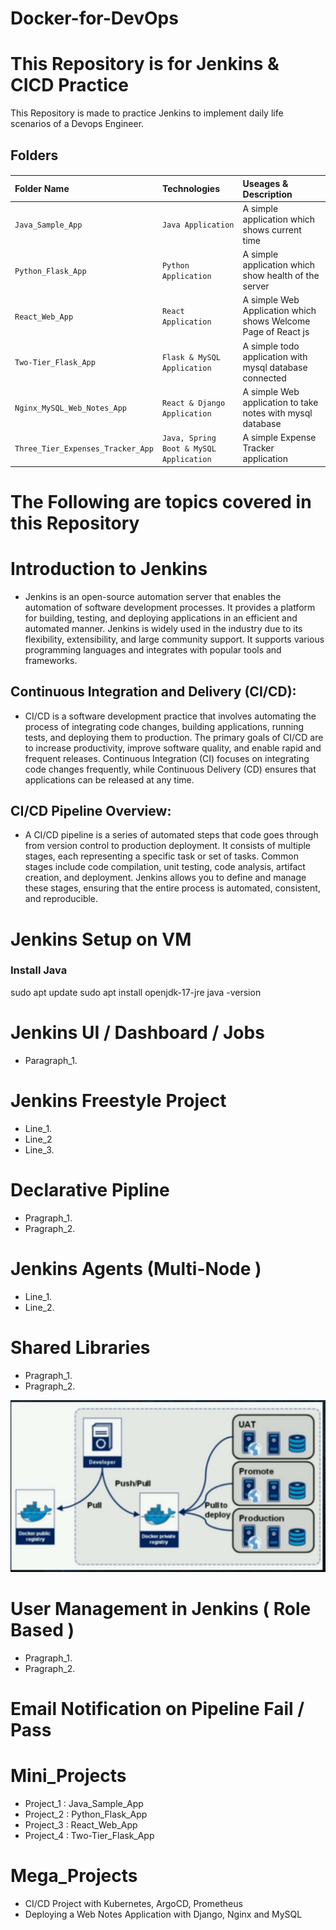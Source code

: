 
# Docker-for-DevOps


# This Repository is for Jenkins & CICD Practice 

This Repository is made to practice Jenkins to implement daily life scenarios of a Devops Engineer.

## Folders

#### 

| Folder Name | Technologies     | Useages & Description                       |
| :-------- | :------- | :-------------------------------- |
| `Java_Sample_App` | `Java Application` | A simple application which shows current time |
| `Python_Flask_App` | `Python Application` | A simple application which show health of the server |
| `React_Web_App` | `React Application` | A simple Web Application which shows Welcome Page of React js  |
| `Two-Tier_Flask_App` | `Flask & MySQL Application` | A simple todo application with mysql database connected |
| `Nginx_MySQL_Web_Notes_App` | `React & Django Application` | A simple Web application to take notes with mysql database |
| `Three_Tier_Expenses_Tracker_App` | `Java, Spring Boot & MySQL Application` | A simple Expense Tracker application |

# The Following are topics covered in this Repository

# Introduction to Jenkins
- Jenkins is an open-source automation server that enables the automation of software development processes. It provides a platform for building, testing,
and deploying applications in an efficient and automated manner. Jenkins is widely used in the industry due to its flexibility, extensibility, and large
community support. It supports various programming languages and integrates with popular tools and frameworks.

## Continuous Integration and Delivery (CI/CD): 
- CI/CD is a software development practice that involves automating the process of integrating code changes,
building applications, running tests, and deploying them to production. The primary goals of CI/CD are to increase productivity, improve software quality,
and enable rapid and frequent releases. Continuous Integration (CI) focuses on integrating code changes frequently, while Continuous Delivery (CD) ensures
that applications can be released at any time.

## CI/CD Pipeline Overview: 
- A CI/CD pipeline is a series of automated steps that code goes through from version control to production deployment. It consists
of multiple stages, each representing a specific task or set of tasks. Common stages include code compilation, unit testing, code analysis, artifact creation,
and deployment. Jenkins allows you to define and manage these stages, ensuring that the entire process is automated, consistent, and reproducible.

# Jenkins Setup on VM

  ### Install Java
  
  sudo apt update
  sudo apt install
  openjdk-17-jre
  java -version

# Jenkins UI / Dashboard / Jobs
- Paragraph_1.

# Jenkins Freestyle Project
- Line_1.
- Line_2
- Line_3.

# Declarative Pipline
- Pragraph_1.
- Pragraph_2.

# Jenkins Agents (Multi-Node )
- Line_1.
- Line_2.

# Shared Libraries
- Pragraph_1.
- Pragraph_2.

 ![Docker File](https://github.com/AliFareed0009/Docker-for-DevOps/blob/main/Images/DockerFile.png?raw=true)

# User Management in Jenkins ( Role Based )
- Pragraph_1.
- Pragraph_2.

# Email Notification on Pipeline Fail / Pass


# Mini_Projects

- Project_1 : Java_Sample_App
- Project_2 : Python_Flask_App
- Project_3 : React_Web_App
- Project_4 : Two-Tier_Flask_App

# Mega_Projects

- CI/CD Project with Kubernetes, ArgoCD, Prometheus
- Deploying a Web Notes Application with Django, Nginx and MySQL












